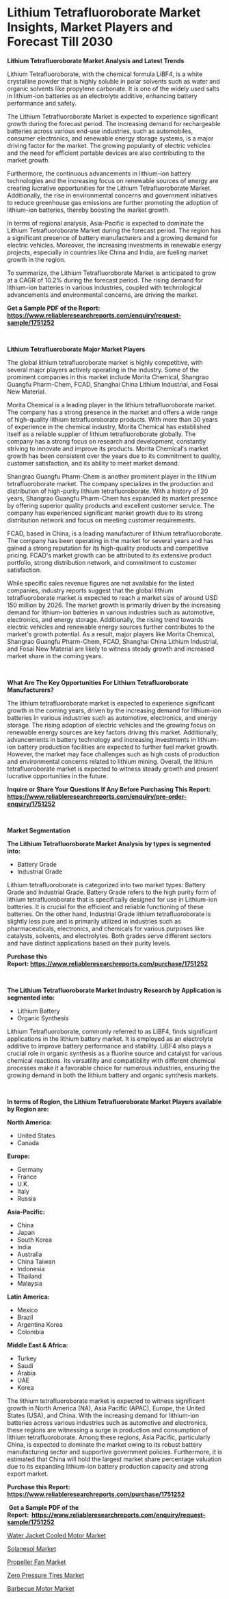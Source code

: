 <p><h1>Lithium Tetrafluoroborate Market Insights, Market Players and Forecast Till 2030</h1></p><p><strong>Lithium Tetrafluoroborate Market Analysis and Latest Trends</strong></p>
<p><p>Lithium Tetrafluoroborate, with the chemical formula LiBF4, is a white crystalline powder that is highly soluble in polar solvents such as water and organic solvents like propylene carbonate. It is one of the widely used salts in lithium-ion batteries as an electrolyte additive, enhancing battery performance and safety.</p><p>The Lithium Tetrafluoroborate Market is expected to experience significant growth during the forecast period. The increasing demand for rechargeable batteries across various end-use industries, such as automobiles, consumer electronics, and renewable energy storage systems, is a major driving factor for the market. The growing popularity of electric vehicles and the need for efficient portable devices are also contributing to the market growth.</p><p>Furthermore, the continuous advancements in lithium-ion battery technologies and the increasing focus on renewable sources of energy are creating lucrative opportunities for the Lithium Tetrafluoroborate Market. Additionally, the rise in environmental concerns and government initiatives to reduce greenhouse gas emissions are further promoting the adoption of lithium-ion batteries, thereby boosting the market growth.</p><p>In terms of regional analysis, Asia-Pacific is expected to dominate the Lithium Tetrafluoroborate Market during the forecast period. The region has a significant presence of battery manufacturers and a growing demand for electric vehicles. Moreover, the increasing investments in renewable energy projects, especially in countries like China and India, are fueling market growth in the region.</p><p>To summarize, the Lithium Tetrafluoroborate Market is anticipated to grow at a CAGR of 10.2% during the forecast period. The rising demand for lithium-ion batteries in various industries, coupled with technological advancements and environmental concerns, are driving the market.</p></p>
<p><strong>Get a Sample PDF of the Report:&nbsp; <a href="https://www.reliableresearchreports.com/enquiry/request-sample/1751252">https://www.reliableresearchreports.com/enquiry/request-sample/1751252</a></strong></p>
<p>&nbsp;</p>
<p><strong>Lithium Tetrafluoroborate Major Market Players</strong></p>
<p><p>The global lithium tetrafluoroborate market is highly competitive, with several major players actively operating in the industry. Some of the prominent companies in this market include Morita Chemical, Shangrao Guangfu Pharm-Chem, FCAD, Shanghai China Lithium Industrial, and Fosai New Material.</p><p>Morita Chemical is a leading player in the lithium tetrafluoroborate market. The company has a strong presence in the market and offers a wide range of high-quality lithium tetrafluoroborate products. With more than 30 years of experience in the chemical industry, Morita Chemical has established itself as a reliable supplier of lithium tetrafluoroborate globally. The company has a strong focus on research and development, constantly striving to innovate and improve its products. Morita Chemical's market growth has been consistent over the years due to its commitment to quality, customer satisfaction, and its ability to meet market demand.</p><p>Shangrao Guangfu Pharm-Chem is another prominent player in the lithium tetrafluoroborate market. The company specializes in the production and distribution of high-purity lithium tetrafluoroborate. With a history of 20 years, Shangrao Guangfu Pharm-Chem has expanded its market presence by offering superior quality products and excellent customer service. The company has experienced significant market growth due to its strong distribution network and focus on meeting customer requirements.</p><p>FCAD, based in China, is a leading manufacturer of lithium tetrafluoroborate. The company has been operating in the market for several years and has gained a strong reputation for its high-quality products and competitive pricing. FCAD's market growth can be attributed to its extensive product portfolio, strong distribution network, and commitment to customer satisfaction.</p><p>While specific sales revenue figures are not available for the listed companies, industry reports suggest that the global lithium tetrafluoroborate market is expected to reach a market size of around USD 150 million by 2026. The market growth is primarily driven by the increasing demand for lithium-ion batteries in various industries such as automotive, electronics, and energy storage. Additionally, the rising trend towards electric vehicles and renewable energy sources further contributes to the market's growth potential. As a result, major players like Morita Chemical, Shangrao Guangfu Pharm-Chem, FCAD, Shanghai China Lithium Industrial, and Fosai New Material are likely to witness steady growth and increased market share in the coming years.</p></p>
<p>&nbsp;</p>
<p><strong>What Are The Key Opportunities For Lithium Tetrafluoroborate Manufacturers?</strong></p>
<p><p>The lithium tetrafluoroborate market is expected to experience significant growth in the coming years, driven by the increasing demand for lithium-ion batteries in various industries such as automotive, electronics, and energy storage. The rising adoption of electric vehicles and the growing focus on renewable energy sources are key factors driving this market. Additionally, advancements in battery technology and increasing investments in lithium-ion battery production facilities are expected to further fuel market growth. However, the market may face challenges such as high costs of production and environmental concerns related to lithium mining. Overall, the lithium tetrafluoroborate market is expected to witness steady growth and present lucrative opportunities in the future.</p></p>
<p><strong>Inquire or Share Your Questions If Any Before Purchasing This Report: <a href="https://www.reliableresearchreports.com/enquiry/pre-order-enquiry/1751252">https://www.reliableresearchreports.com/enquiry/pre-order-enquiry/1751252</a></strong></p>
<p>&nbsp;</p>
<p><strong>Market Segmentation</strong></p>
<p><strong>The Lithium Tetrafluoroborate Market Analysis by types is segmented into:</strong></p>
<p><ul><li>Battery Grade</li><li>Industrial Grade</li></ul></p>
<p><p>Lithium tetrafluoroborate is categorized into two market types: Battery Grade and Industrial Grade. Battery Grade refers to the high purity form of lithium tetrafluoroborate that is specifically designed for use in Lithium-ion batteries. It is crucial for the efficient and reliable functioning of these batteries. On the other hand, Industrial Grade lithium tetrafluoroborate is slightly less pure and is primarily utilized in industries such as pharmaceuticals, electronics, and chemicals for various purposes like catalysts, solvents, and electrolytes. Both grades serve different sectors and have distinct applications based on their purity levels.</p></p>
<p><strong>Purchase this Report:&nbsp;<a href="https://www.reliableresearchreports.com/purchase/1751252">https://www.reliableresearchreports.com/purchase/1751252</a></strong></p>
<p>&nbsp;</p>
<p><strong>The Lithium Tetrafluoroborate Market Industry Research by Application is segmented into:</strong></p>
<p><ul><li>Lithium Battery</li><li>Organic Synthesis</li></ul></p>
<p><p>Lithium Tetrafluoroborate, commonly referred to as LiBF4, finds significant applications in the lithium battery market. It is employed as an electrolyte additive to improve battery performance and stability. LiBF4 also plays a crucial role in organic synthesis as a fluorine source and catalyst for various chemical reactions. Its versatility and compatibility with different chemical processes make it a favorable choice for numerous industries, ensuring the growing demand in both the lithium battery and organic synthesis markets.</p></p>
<p>&nbsp;</p>
<p><strong>In terms of Region, the Lithium Tetrafluoroborate Market Players available by Region are:</strong></p>
<p>
    <p> <strong> North America: </strong>
        <ul>
            <li>United States</li>
            <li>Canada</li>
        </ul>
        </p> 
    <p> <strong> Europe: </strong>
        <ul>
            <li>Germany</li>
            <li>France</li>
            <li>U.K.</li>
            <li>Italy</li>
            <li>Russia</li>
        </ul>
        </p> 
    <p> <strong> Asia-Pacific: </strong>
        <ul>
            <li>China</li>
            <li>Japan</li>
            <li>South Korea</li>
            <li>India</li>
            <li>Australia</li>
            <li>China Taiwan</li>
            <li>Indonesia</li>
            <li>Thailand</li>
            <li>Malaysia</li>
        </ul>
        </p> 
    <p> <strong> Latin America: </strong>
        <ul>
            <li>Mexico</li>
            <li>Brazil</li>
            <li>Argentina Korea</li>
            <li>Colombia</li>
        </ul>
        </p> 
    <p> <strong> Middle East & Africa: </strong>
        <ul>
            <li>Turkey</li>
            <li>Saudi</li>
            <li>Arabia</li>
            <li>UAE</li>
            <li>Korea</li>
        </ul>
    </p>
    </p>
<p><p>The lithium tetrafluoroborate market is expected to witness significant growth in North America (NA), Asia Pacific (APAC), Europe, the United States (USA), and China. With the increasing demand for lithium-ion batteries across various industries such as automotive and electronics, these regions are witnessing a surge in production and consumption of lithium tetrafluoroborate. Among these regions, Asia Pacific, particularly China, is expected to dominate the market owing to its robust battery manufacturing sector and supportive government policies. Furthermore, it is estimated that China will hold the largest market share percentage valuation due to its expanding lithium-ion battery production capacity and strong export market.</p></p>
<p><strong>Purchase this Report: <a href="https://www.reliableresearchreports.com/purchase/1751252">https://www.reliableresearchreports.com/purchase/1751252</a></strong></p>
<p>&nbsp;<strong>Get a Sample PDF of the Report:&nbsp;&nbsp;<a href="https://www.reliableresearchreports.com/enquiry/request-sample/1751252">https://www.reliableresearchreports.com/enquiry/request-sample/1751252</a></strong></p>
<p><strong></strong></p>
<p><p><a href="https://medium.com/@santoshh992151/water-jacket-cooled-motor-market-size-reveals-the-best-marketing-channels-in-global-industry-c5ed0ce928cf">Water Jacket Cooled Motor Market</a></p><p><a href="https://github.com/RichRobinson5/Market-Research-Report-List-2/blob/main/solanesol-market.md">Solanesol Market</a></p><p><a href="https://medium.com/@santosh735584/propeller-fan-market-exploring-market-share-market-trends-and-future-growth-6318f53f21b9">Propeller Fan Market</a></p><p><a href="https://github.com/JameTravis/Market-Research-Report-List-2/blob/main/zero-pressure-tires-market.md">Zero Pressure Tires Market</a></p><p><a href="https://medium.com/@shivay151299/barbecue-motor-market-analysis-its-cagr-market-segmentation-and-global-industry-overview-53f7bdfd2cdb">Barbecue Motor Market</a></p></p>